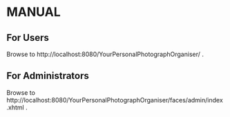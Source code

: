 
# MANUAL

## For Users

Browse to http://localhost:8080/YourPersonalPhotographOrganiser/ .

## For Administrators

Browse to http://localhost:8080/YourPersonalPhotographOrganiser/faces/admin/index.xhtml .
